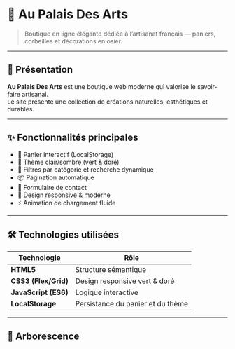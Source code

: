 # 🧺 Au Palais Des Arts

> Boutique en ligne élégante dédiée à l’artisanat français — paniers, corbeilles et décorations en osier.

---

## 🌿 Présentation

**Au Palais Des Arts** est une boutique web moderne qui valorise le savoir-faire artisanal.  
Le site présente une collection de créations naturelles, esthétiques et durables.

---

## ✨ Fonctionnalités principales

- 🛒 Panier interactif (LocalStorage)
- 🎨 Thème clair/sombre (vert & doré)
- 🔎 Filtres par catégorie et recherche dynamique
- 📦 Pagination automatique
- 💌 Formulaire de contact
- 📱 Design responsive & moderne
- ⚡ Animation de chargement fluide

---

## 🛠️ Technologies utilisées

| Technologie | Rôle |
|--------------|------|
| **HTML5** | Structure sémantique |
| **CSS3 (Flex/Grid)** | Design responsive vert & doré |
| **JavaScript (ES6)** | Logique interactive |
| **LocalStorage** | Persistance du panier et du thème |

---

## 📁 Arborescence

